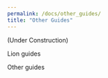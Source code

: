 ```yaml
---
permalink: /docs/other_guides/
title: "Other Guides"
---
```


(Under Construction)

Lion guides

Other guides
